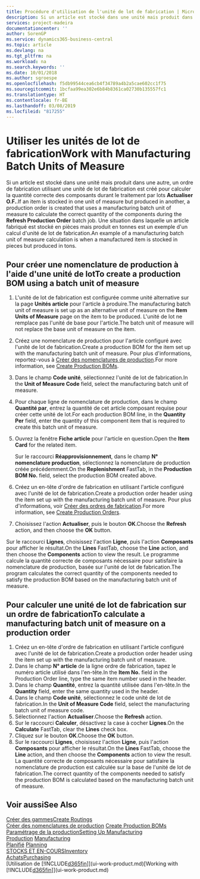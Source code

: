 ```yaml
---
title: Procédure d'utilisation de l'unité de lot de fabrication | Microsoft Docs
description: Si un article est stocké dans une unité mais produit dans une autre, l'ordre de fabrication doit utiliser une unité de lot de fabrication pour calculer la quantité correcte des composants. Une situation dans laquelle un article fabriqué est stocké en pièces mais produit en tonnes est un exemple d'un calcul d'unité de lot de fabrication.
services: project-madeira
documentationcenter: ''
author: SorenGP
ms.service: dynamics365-business-central
ms.topic: article
ms.devlang: na
ms.tgt_pltfrm: na
ms.workload: na
ms.search.keywords: ''
ms.date: 10/01/2018
ms.author: sgroespe
ms.openlocfilehash: f5db99544cea6cb4f34789a4b2a5cae602cc1f75
ms.sourcegitcommit: 1bcfaa99ea302e6b84b8361ca02730b135557fc1
ms.translationtype: HT
ms.contentlocale: fr-BE
ms.lasthandoff: 03/08/2019
ms.locfileid: "817255"
---
```

# <a name="work-with-manufacturing-batch-units-of-measure"></a><span data-ttu-id="92ab9-104">Utiliser les unités de lot de fabrication</span><span class="sxs-lookup"><span data-stu-id="92ab9-104">Work with Manufacturing Batch Units of Measure</span></span>
<span data-ttu-id="92ab9-105">Si un article est stocké dans une unité mais produit dans une autre, un ordre de fabrication utilisant une unité de lot de fabrication est créé pour calculer la quantité correcte des composants durant le traitement par lots **Actualiser O.F.**.</span><span class="sxs-lookup"><span data-stu-id="92ab9-105">If an item is stocked in one unit of measure but produced in another, a production order is created that uses a manufacturing batch unit of measure to calculate the correct quantity of the components during the **Refresh Production Order** batch job.</span></span> <span data-ttu-id="92ab9-106">Une situation dans laquelle un article fabriqué est stocké en pièces mais produit en tonnes est un exemple d'un calcul d'unité de lot de fabrication.</span><span class="sxs-lookup"><span data-stu-id="92ab9-106">An example of a manufacturing batch unit of measure calculation is when a manufactured item is stocked in pieces but produced in tons.</span></span>  

## <a name="to-create-a-production-bom-using-a-batch-unit-of-measure"></a><span data-ttu-id="92ab9-107">Pour créer une nomenclature de production à l'aide d'une unité de lot</span><span class="sxs-lookup"><span data-stu-id="92ab9-107">To create a production BOM using a batch unit of measure</span></span>  
1.  <span data-ttu-id="92ab9-108">L'unité de lot de fabrication est configurée comme unité alternative sur la page **Unités article** pour l'article à produire.</span><span class="sxs-lookup"><span data-stu-id="92ab9-108">The manufacturing batch unit of measure is set up as an alternative unit of measure on the **Item Units of Measure** page on the item to be produced.</span></span> <span data-ttu-id="92ab9-109">L'unité de lot ne remplace pas l'unité de base pour l'article.</span><span class="sxs-lookup"><span data-stu-id="92ab9-109">The batch unit of measure will not replace the base unit of measure on the item.</span></span>  
2.  <span data-ttu-id="92ab9-110">Créez une nomenclature de production pour l'article configuré avec l'unité de lot de fabrication.</span><span class="sxs-lookup"><span data-stu-id="92ab9-110">Create a production BOM for the item set up with the manufacturing batch unit of measure.</span></span> <span data-ttu-id="92ab9-111">Pour plus d'informations, reportez-vous à [Créer des nomenclatures de production](production-how-to-create-production-boms.md).</span><span class="sxs-lookup"><span data-stu-id="92ab9-111">For more information, see [Create Production BOMs](production-how-to-create-production-boms.md).</span></span>  
3.  <span data-ttu-id="92ab9-112">Dans le champ **Code unité**, sélectionnez l'unité de lot de fabrication.</span><span class="sxs-lookup"><span data-stu-id="92ab9-112">In the **Unit of Measure Code** field, select the manufacturing batch unit of measure.</span></span>  
4.  <span data-ttu-id="92ab9-113">Pour chaque ligne de nomenclature de production, dans le champ **Quantité par**, entrez la quantité de cet article composant requise pour créer cette unité de lot.</span><span class="sxs-lookup"><span data-stu-id="92ab9-113">For each production BOM line, in the **Quantity Per** field, enter the quantity of this component item that is required to create this batch unit of measure.</span></span>  
5.  <span data-ttu-id="92ab9-114">Ouvrez la fenêtre **Fiche article** pour l'article en question.</span><span class="sxs-lookup"><span data-stu-id="92ab9-114">Open the **Item Card** for the related item.</span></span>  

    <span data-ttu-id="92ab9-115">Sur le raccourci **Réapprovisionnement**, dans le champ **N° nomenclature production**, sélectionnez la nomenclature de production créée précédemment.</span><span class="sxs-lookup"><span data-stu-id="92ab9-115">On the **Replenishment** FastTab, in the **Production BOM No.** field, select the production BOM created above.</span></span>  
6.  <span data-ttu-id="92ab9-116">Créez un en-tête d'ordre de fabrication en utilisant l'article configuré avec l'unité de lot de fabrication.</span><span class="sxs-lookup"><span data-stu-id="92ab9-116">Create a production order header using the item set up with the manufacturing batch unit of measure.</span></span> <span data-ttu-id="92ab9-117">Pour plus d'informations, voir [Créer des ordres de fabrication](production-how-to-create-production-orders.md).</span><span class="sxs-lookup"><span data-stu-id="92ab9-117">For more information, see [Create Production Orders](production-how-to-create-production-orders.md).</span></span>  
7.  <span data-ttu-id="92ab9-118">Choisissez l'action **Actualiser**, puis le bouton **OK**.</span><span class="sxs-lookup"><span data-stu-id="92ab9-118">Choose the **Refresh** action, and then choose  the **OK** button.</span></span>  

<span data-ttu-id="92ab9-119">Sur le raccourci **Lignes**, choisissez l'action **Ligne**, puis l'action **Composants** pour afficher le résultat.</span><span class="sxs-lookup"><span data-stu-id="92ab9-119">On the **Lines** FastTab, choose the **Line** action, and then choose the **Components** action to view the result.</span></span> <span data-ttu-id="92ab9-120">Le programme calcule la quantité correcte de composants nécessaire pour satisfaire la nomenclature de production, basée sur l'unité de lot de fabrication.</span><span class="sxs-lookup"><span data-stu-id="92ab9-120">The program calculates the correct quantity of the components needed to satisfy the production BOM based on the manufacturing batch unit of measure.</span></span>  

## <a name="to-calculate-a-manufacturing-batch-unit-of-measure-on-a-production-order"></a><span data-ttu-id="92ab9-121">Pour calculer une unité de lot de fabrication sur un ordre de fabrication</span><span class="sxs-lookup"><span data-stu-id="92ab9-121">To calculate a manufacturing batch unit of measure on a production order</span></span>  
1.  <span data-ttu-id="92ab9-122">Créez un en-tête d'ordre de fabrication en utilisant l'article configuré avec l'unité de lot de fabrication.</span><span class="sxs-lookup"><span data-stu-id="92ab9-122">Create a production order header using the item set up with the manufacturing batch unit of measure.</span></span>  
2.  <span data-ttu-id="92ab9-123">Dans le champ **N° article** de la ligne ordre de fabrication, tapez le numéro article utilisé dans l'en-tête.</span><span class="sxs-lookup"><span data-stu-id="92ab9-123">In the **Item No.** field in the Production Order line, type the same item number used in the header.</span></span>  
3.  <span data-ttu-id="92ab9-124">Dans le champ **Quantité**, entrez la quantité utilisée dans l'en-tête.</span><span class="sxs-lookup"><span data-stu-id="92ab9-124">In the **Quantity** field, enter the same quantity used in the header.</span></span>  
4.  <span data-ttu-id="92ab9-125">Dans le champ **Code unité**, sélectionnez le code unité de lot de fabrication.</span><span class="sxs-lookup"><span data-stu-id="92ab9-125">In the **Unit of Measure Code** field, select the manufacturing batch unit of measure code.</span></span>  
5.  <span data-ttu-id="92ab9-126">Sélectionnez l'action **Actualiser**.</span><span class="sxs-lookup"><span data-stu-id="92ab9-126">Choose the **Refresh** action.</span></span>
6.  <span data-ttu-id="92ab9-127">Sur le raccourci **Calculer**, désactivez la case à cocher **Lignes**.</span><span class="sxs-lookup"><span data-stu-id="92ab9-127">On the **Calculate** FastTab, clear the **Lines** check box.</span></span>  
7.  <span data-ttu-id="92ab9-128">Cliquez sur le bouton **OK**.</span><span class="sxs-lookup"><span data-stu-id="92ab9-128">Choose the **OK** button.</span></span>  
8.  <span data-ttu-id="92ab9-129">Sur le raccourci **Lignes**, choisissez l'action **Ligne**, puis l'action **Composants** pour afficher le résultat.</span><span class="sxs-lookup"><span data-stu-id="92ab9-129">On the **Lines** FastTab, choose the **Line** action, and then choose the **Components** action to view the result.</span></span> <span data-ttu-id="92ab9-130">La quantité correcte de composants nécessaire pour satisfaire la nomenclature de production est calculée sur la base de l'unité de lot de fabrication.</span><span class="sxs-lookup"><span data-stu-id="92ab9-130">The correct quantity of the components needed to satisfy the production BOM is calculated based on the manufacturing batch unit of measure.</span></span>  

## <a name="see-also"></a><span data-ttu-id="92ab9-131">Voir aussi</span><span class="sxs-lookup"><span data-stu-id="92ab9-131">See Also</span></span>  
[<span data-ttu-id="92ab9-132">Créer des gammes</span><span class="sxs-lookup"><span data-stu-id="92ab9-132">Create Routings</span></span>](production-how-to-create-routings.md)  
<span data-ttu-id="92ab9-133">[Créer des nomenclatures de production](production-how-to-create-production-boms.md)   </span><span class="sxs-lookup"><span data-stu-id="92ab9-133">[Create Production BOMs](production-how-to-create-production-boms.md)   </span></span>  
[<span data-ttu-id="92ab9-134">Paramétrage de la production</span><span class="sxs-lookup"><span data-stu-id="92ab9-134">Setting Up Manufacturing</span></span>](production-configure-production-processes.md)  
<span data-ttu-id="92ab9-135">[Production](production-manage-manufacturing.md)  </span><span class="sxs-lookup"><span data-stu-id="92ab9-135">[Manufacturing](production-manage-manufacturing.md)  </span></span>  
<span data-ttu-id="92ab9-136">[Planifié](production-planning.md) </span><span class="sxs-lookup"><span data-stu-id="92ab9-136">[Planning](production-planning.md) </span></span>  
[<span data-ttu-id="92ab9-137">STOCKS ET EN-COURS</span><span class="sxs-lookup"><span data-stu-id="92ab9-137">Inventory</span></span>](inventory-manage-inventory.md)  
[<span data-ttu-id="92ab9-138">Achats</span><span class="sxs-lookup"><span data-stu-id="92ab9-138">Purchasing</span></span>](purchasing-manage-purchasing.md)  
<span data-ttu-id="92ab9-139">[Utilisation de [!INCLUDE[d365fin](includes/d365fin_md.md)]](ui-work-product.md)</span><span class="sxs-lookup"><span data-stu-id="92ab9-139">[Working with [!INCLUDE[d365fin](includes/d365fin_md.md)]](ui-work-product.md)</span></span>  
